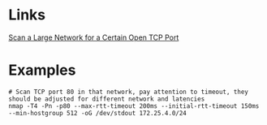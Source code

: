 
# Links
[Scan a Large Network for a Certain Open TCP Port](https://nmap.org/book/solution-find-open-port.html)

# Examples
```
# Scan TCP port 80 in that network, pay attention to timeout, they should be adjusted for different network and latencies
nmap -T4 -Pn -p80 --max-rtt-timeout 200ms --initial-rtt-timeout 150ms --min-hostgroup 512 -oG /dev/stdout 172.25.4.0/24
```

